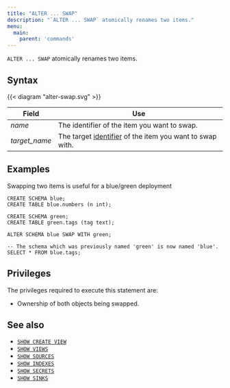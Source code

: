 ```yaml
---
title: "ALTER ... SWAP"
description: "`ALTER ... SWAP` atomically renames two items."
menu:
  main:
    parent: 'commands'
---
```


`ALTER ... SWAP` atomically renames two items.

## Syntax

{{< diagram "alter-swap.svg" >}}

Field                | Use
---------------------|------------------------------------------------
_name_               | The identifier of the item you want to swap.
_target&lowbar;name_ | The target [identifier](/sql/identifiers) of the item you want to swap with.

## Examples

Swapping two items is useful for a blue/green deployment

```mzsql
CREATE SCHEMA blue;
CREATE TABLE blue.numbers (n int);

CREATE SCHEMA green;
CREATE TABLE green.tags (tag text);

ALTER SCHEMA blue SWAP WITH green;

-- The schema which was previously named 'green' is now named 'blue'.
SELECT * FROM blue.tags;
```

## Privileges

The privileges required to execute this statement are:

- Ownership of both objects being swapped.

## See also

- [`SHOW CREATE VIEW`](/sql/show-create-view)
- [`SHOW VIEWS`](/sql/show-views)
- [`SHOW SOURCES`](/sql/show-sources)
- [`SHOW INDEXES`](/sql/show-indexes)
- [`SHOW SECRETS`](/sql/show-secrets)
- [`SHOW SINKS`](/sql/show-sinks)
